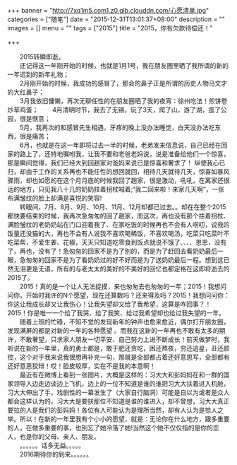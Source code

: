 +++
banner = "http://7xq1m5.com1.z0.glb.clouddn.com/心愿清单.jpg"
categories = ["随笔"]
date = "2015-12-31T13:01:37+08:00"
description = ""
images = []
menu = ""
tags = ["2015"]
title = "2015，你有欠款待偿还！"

+++

<!--more-->
&emsp;&emsp;2015转瞬即逝。		
&emsp;&emsp;还记得这一年刚开始的时候，也就是1月1号，我在朋友圈里晒了我所谓的新的一年迟到的新年礼物；		
&emsp;&emsp;2月刚开始的时候，我成功的感冒了，那会的鼻子正是所谓的历史人物马文才的大红鼻子；				
&emsp;&emsp;3月我依旧慵懒，再次无聊任性的在朋友圈晒了我的夜宵：徐州吃法！煎饼卷炒草鸡蛋；	
&emsp;&emsp;4月清明时节，我去了无锡，玩了3天，爬了山，游了湖，逛了公园，很是惬意；	
&emsp;&emsp;5月，我再次的和感冒先生相遇，牙疼的晚上没办法睡觉，白天没办法吃东西，很是痛苦；	
&emsp;&emsp;6月，也就是在这一年即将过去一半的时候，老弟发来信息说，自己已经在回家的路上了，还特地嘱咐我，让我不要和老爸老妈说，说是准备给他们一个惊喜，那是瞬间觉得，我们已经大到回趟家对爸妈来说已是惊喜和奢求了！ 纵使我心已归，却由于工作的关系再也不能任性的想回就回，相待几天就待几天，惊喜如暴风骤雨，却也如愿的在这个月月底的时候我回了趟家，很是激动，吼吼，在离家还很远的地方，只见我八十几的奶奶拄着拐杖喊着;“我二回来啦！来家几天啊”，一张布满皱纹的脸上却满是喜悦的笑容!		
&emsp;&emsp;转眼间，7月、8月、9月、10月、11月、12月却都已过去。。却在在整个2015都快要结束的时候，我再次急匆匆的回了趟家，而这次，再也没有那个拄着拐杖、满脸皱纹的老奶奶站在门口迎着我了、在家吃饭的时候再也不会有人唠叨，说我的饭量还没猫的大，再也不会有人说我不喜欢喝稀饭，不喜欢喝汤，吃菜只吃菜叶不吃菜帮，不爱生姜、花椒，天天只知道吃零食到饭点就说不饿了、、、、恩恩，没有了，再也，没有了！急匆匆的回家不是为了别的，而是为了赶回去看奶奶最后一眼，急匆匆的回家不是为了看奶奶过的好不好而是为了送奶奶最后一程。想到这已然无泪更是无语，所有的与老太太的美好的不美好的回忆也都定格在这即将逝去的2015了。	
&emsp;&emsp;2015！真的是一个让人无法捉摸，来也匆匆去也匆匆的一年；2015！我想问问你，开始时我许的N个愿望，现在还算数吗？还来得及吗？2015！我想问问你：你这让我成长却又让我伤心！让我失望却又给了我希望，这算是咋回事？！2015！你是唯一一个给了我哭、给了我笑、给过我希望却也给过我失望的一年。
&emsp;&emsp;随着上班的忙碌，不知不觉的发现新年的钟声也愈来愈近，偶尔打开朋友圈，发现满屏的都是对新的一年的各种愿望 。而我在这新的一年再也不敢有太多的期许，不敢奢望，只求家人朋友一切平安、自己努力上进不断成长！前天做梦时，我听说在新的一年里，真的勇士都是，敢于肥还贪吃，困还熬夜，穷还追星，丑还颜控，这个对于我来说我很想再补充一句，那就是全部都占着还好意思写，全部都有还好意思狡辩！哎！脸皮较厚，实在不是我的本意啊！	
&emsp;&emsp;最近有在微博上看到一张图片，大概是这样的：习大大和彭妈妈在和一群的国家领导人边走边谈边上飞机，边上的一位不知道是谁的谁把习大大扶着进入机舱，习大大伸出了手，戏剧性的一幕发生了（大家自行脑洞）可能是自以为或者是众人都会这样认为的，习大大是要扶那位不知道是谁的谁进入，却不曾想，习大大真正要拉的人是我们的彭妈妈！各位有人可能认为是理所当然，却有人认为是惊人之举。所以！在新的一年里我有个小小的愿望，就是：无论你在什么地方，跟多重要的人，在做多重要的事，也别忘了她冷落了她!当然这个她不仅仅指的是你的恋人，也是你的父母、亲人、朋友。			
&emsp;&emsp;。。。。。。话多无益。。。。。			
&emsp;&emsp;2016期待你的到来。。。。。。			